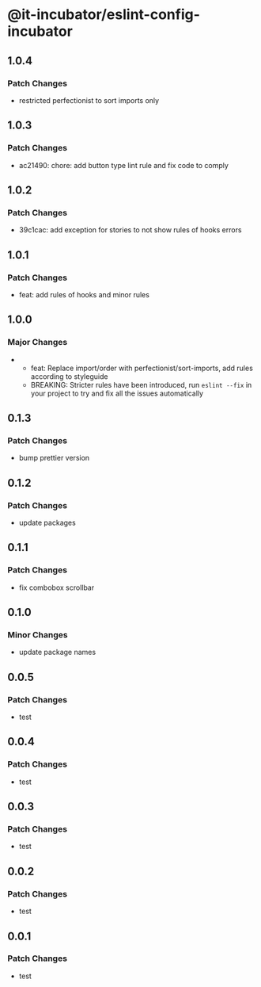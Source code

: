 # @it-incubator/eslint-config-incubator

## 1.0.4
### Patch Changes

- restricted perfectionist to sort imports only

## 1.0.3
### Patch Changes

- ac21490: chore: add button type lint rule and fix code to comply

## 1.0.2
### Patch Changes

- 39c1cac: add exception for stories to not show rules of hooks errors

## 1.0.1
### Patch Changes

- feat: add rules of hooks and minor rules

## 1.0.0
### Major Changes

- * feat: Replace import/order with perfectionist/sort-imports, add rules according to styleguide
  * BREAKING: Stricter rules have been introduced, run `eslint --fix` in your project to try and fix all the issues automatically

## 0.1.3
### Patch Changes

- bump prettier version

## 0.1.2
### Patch Changes

- update packages

## 0.1.1
### Patch Changes

- fix combobox scrollbar

## 0.1.0
### Minor Changes

- update package names

## 0.0.5
### Patch Changes

- test

## 0.0.4
### Patch Changes

- test

## 0.0.3
### Patch Changes

- test

## 0.0.2
### Patch Changes

- test

## 0.0.1
### Patch Changes

- test
